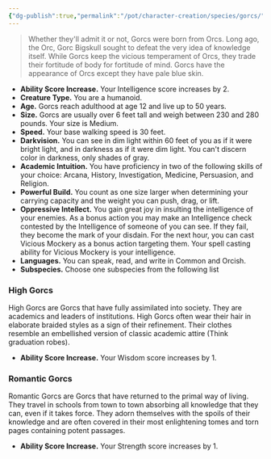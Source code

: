 ```yaml
---
{"dg-publish":true,"permalink":"/pot/character-creation/species/gorcs/"}
---
```



> Whether they'll admit it or not, Gorcs were born from Orcs. Long ago, the Orc, Gorc Bigskull sought to defeat the very idea of knowledge itself. While Gorcs keep the vicious temperament of Orcs, they trade their fortitude of body for fortitude of mind. Gorcs have the appearance of Orcs except they have pale blue skin.

- **Ability Score Increase.** Your Intelligence score increases by 2.
- **Creature Type.** You are a humanoid.
- **Age.** Gorcs reach adulthood at age 12 and live up to 50 years.
- **Size.** Gorcs are usually over 6 feet tall and weigh between 230 and 280 pounds. Your size is Medium.
- **Speed.** Your base walking speed is 30 feet.
- **Darkvision.** You can see in dim light within 60 feet of you as if it were bright light, and in darkness as if it were dim light. You can't discern color in darkness, only shades of gray.
- **Academic Intuition.** You have proficiency in two of the following skills of your choice: Arcana, History, Investigation, Medicine, Persuasion, and Religion.
- **Powerful Build.** You count as one size larger when determining your carrying capacity and the weight you can push, drag, or lift.
- **Oppressive Intellect.** You gain great joy in insulting the intelligence of your enemies. As a bonus action you may make an Intelligence check contested by the Intelligence of someone of you can see. If they fail, they become the mark of your disdain. For the next hour, you can cast Vicious Mockery as a bonus action targeting them. Your spell casting ability for Vicious Mockery is your intelligence.
- **Languages.** You can speak, read, and write in Common and Orcish.
- **Subspecies.** Choose one subspecies from the following list

### High Gorcs

High Gorcs are Gorcs that have fully assimilated into society. They are academics and leaders of institutions. High Gorcs often wear their hair in elaborate braided styles as a sign of their refinement. Their clothes resemble an embellished version of classic academic attire (Think graduation robes).

- **Ability Score Increase.** Your Wisdom score increases by 1.

### Romantic Gorcs

Romantic Gorcs are Gorcs that have returned to the primal way of living. They travel in schools from town to town absorbing all knowledge that they can, even if it takes force. They adorn themselves with the spoils of their knowledge and are often covered in their most enlightening tomes and torn pages containing potent passages.

- **Ability Score Increase.** Your Strength score increases by 1.